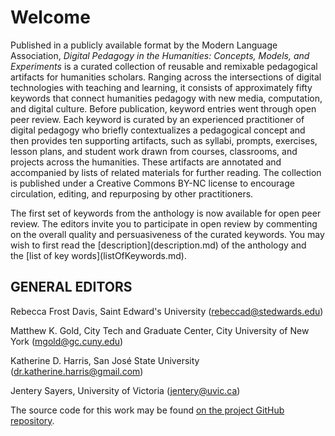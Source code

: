 # Welcome

Published in a publicly available format by the Modern Language Association, _Digital Pedagogy in the Humanities: Concepts, Models, and Experiments_ is a curated collection of reusable and remixable pedagogical artifacts for humanities scholars. Ranging across the intersections of digital technologies with teaching and learning, it consists of approximately fifty keywords that connect humanities pedagogy with new media, computation, and digital culture. Before publication, keyword entries went through open peer review. Each keyword is curated by an experienced practitioner of digital pedagogy who briefly contextualizes a pedagogical concept and then provides ten supporting artifacts, such as syllabi, prompts, exercises, lesson plans, and student work drawn from courses, classrooms, and projects across the humanities. These artifacts are annotated and accompanied by lists of related materials for further reading. The collection is published under a Creative Commons BY-NC license to encourage circulation, editing, and repurposing by other practitioners.

<div class="invite-box">The first set of keywords from the anthology is now available for open peer review. The editors invite you to participate in open review by commenting on the overall quality and persuasiveness of the curated keywords. You may wish to first read the [description](description.md) of the anthology and the [list of key words](listOfKeywords.md).</div>

## GENERAL EDITORS

Rebecca Frost Davis, Saint Edward's University ([rebeccad@stedwards.edu](rebeccad@stedwards.edu))

Matthew K. Gold, City Tech and Graduate Center, City University of New York ([mgold@gc.cuny.edu](mgold@gc.cuny.edu))

Katherine D. Harris, San José State University ([dr.katherine.harris@gmail.com](mailto:dr.katherine.harris@gmail.com))

Jentery Sayers, University of Victoria ([jentery@uvic.ca](mailto:jentery@uvic.ca))

The source code for this work may be found [on the project GitHub repository](https://github.com/curateteaching/digitalpedagogy). 
